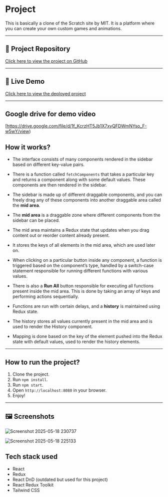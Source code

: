 # Project

This is basically a clone of the Scratch site by MIT. It is a platform where you can create your own custom games and animations.

---
## 🔗 Project Repository

[Click here to view the project on GitHub](https://github.com/Danishk23/Juspay-assessment-danishk.git)

---
## 🚀 Live Demo

[Click here to view the deployed project](https://juspayassessment1.netlify.app/)


---
## Google drive for demo video 
[https://drive.google.com/file/d/1f_KcrzHT5Jb1X7xyQFDWmNYso_F-w5wY/view)


## How it works?

- The interface consists of many components rendered in the sidebar based on different key-value pairs.
- There is a function called `fetchComponents` that takes a particular key and returns a component along with some default values. These components are then rendered in the sidebar.
- The sidebar is made up of different draggable components, and you can freely drag any of these components into another draggable area called the **mid area**.

- The **mid area** is a draggable zone where different components from the sidebar can be placed.
- The mid area maintains a Redux state that updates when you drag content out or reorder content already present.
- It stores the keys of all elements in the mid area, which are used later on.
- When clicking on a particular button inside any component, a function is triggered based on the component’s type, handled by a switch-case statement responsible for running different functions with various values.

- There is also a **Run All** button responsible for executing all functions present inside the mid area. This is done by taking an array of keys and performing actions sequentially.
- Functions are run with certain delays, and a **history** is maintained using Redux state.
- The history stores all values currently present in the mid area and is used to render the History component.
- Mapping is done based on the key of the element pushed into the Redux state with default values, used to render the history elements.

---

## How to run the project?

1. Clone the project.
2. Run `npm install`.
3. Run `npm start`.
4. Open `http://localhost:8080` in your browser.
5. Enjoy!

---
## 🖼️ Screenshots
![Screenshot 2025-05-18 230737](https://github.com/user-attachments/assets/71637460-ca80-4a2c-809f-efe4507d5807)

![Screenshot 2025-05-18 225133](https://github.com/user-attachments/assets/23b01cb7-9901-4cdb-b956-4cf559ee3f9e)
## Tech stack used

- React
- Redux
- React DnD (outdated but used for this project)
- React Redux Toolkit
- Tailwind CSS

